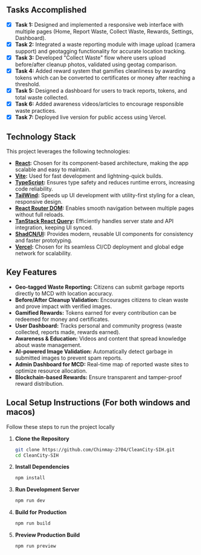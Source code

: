 ## Tasks Accomplished

- [x] **Task 1:** Designed and implemented a responsive web interface with multiple pages (Home, Report Waste, Collect Waste, Rewards, Settings, Dashboard).
- [x] **Task 2:** Integrated a waste reporting module with image upload (camera support) and geotagging functionality for accurate location tracking.
- [x] **Task 3:** Developed "Collect Waste" flow where users upload before/after cleanup photos, validated using geotag comparison.
- [x] **Task 4:** Added reward system that gamifies cleanliness by awarding tokens which can be converted to certificates or money after reaching a threshold.
- [x] **Task 5:** Designed a dashboard for users to track reports, tokens, and total waste collected.
- [x] **Task 6:** Added awareness videos/articles to encourage responsible waste practices.
- [x] **Task 7:** Deployed live version for public access using Vercel.

## Technology Stack

This project leverages the following technologies:

- **[React](https://react.dev):** Chosen for its component-based architecture, making the app scalable and easy to maintain.
- **[Vite](https://vitejs.dev):** Used for fast development and lightning-quick builds.
- **[TypeScript](https://www.typescriptlang.org):** Ensures type safety and reduces runtime errors, increasing code reliability.
- **[TailWind](https://tailwindcss.com):** Speeds up UI development with utility-first styling for a clean, responsive design.
- **[React Router DOM](https://reactrouter.com):** Enables smooth navigation between multiple pages without full reloads.
- **[TanStack React Query](https://tanstack.com):** Efficiently handles server state and API integration, keeping UI synced.
- **[ShadCN/UI](https://ui.shadcn.com):** Provides modern, reusable UI components for consistency and faster prototyping.
- **[Vercel](https://vercel.com):** Chosen for its seamless CI/CD deployment and global edge network for scalability.

## Key Features

- **Geo-tagged Waste Reporting:** Citizens can submit garbage reports directly to MCD with location accuracy.
- **Before/After Cleanup Validation:** Encourages citizens to clean waste and prove impact with verified images.
- **Gamified Rewards:** Tokens earned for every contribution can be redeemed for money and certificates.
- **User Dashboard:** Tracks personal and community progress (waste collected, reports made, rewards earned).
- **Awareness & Education:** Videos and content that spread knowledge about waste management.
- **AI-powered Image Validation:** Automatically detect garbage in submitted images to prevent spam reports.
- **Admin Dashboard for MCD:** Real-time map of reported waste sites to optimize resource allocation.
- **Blockchain-based Rewards:** Ensure transparent and tamper-proof reward distribution.

## Local Setup Instructions (For both windows and macos)

Follow these steps to run the project locally

1. **Clone the Repository**
   ```bash
   git clone https://github.com/Chinmay-2704/CleanCity-SIH.git
   cd CleanCity-SIH
   ```
2. **Install Dependencies**
   ```bash
   npm install
   ```
3. **Run Development Server**
   ```bash
   npm run dev
   ```
4. **Build for Production**
   ```bash
   npm run build
   ```
5. **Preview Production Build**
   ```bash
   npm run preview
   ```
